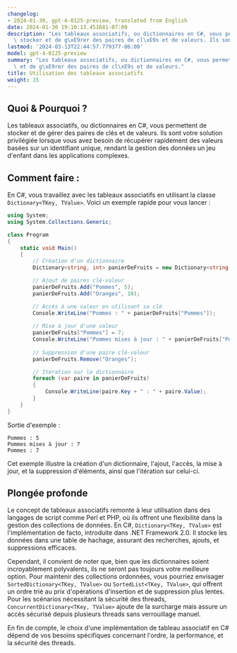 ```yaml
---
changelog:
- 2024-01-30, gpt-4-0125-preview, translated from English
date: 2024-01-30 19:10:13.451681-07:00
description: "Les tableaux associatifs, ou dictionnaires en C#, vous permettent de\
  \ stocker et de g\xE9rer des paires de cl\xE9s et de valeurs. Ils sont votre solution\u2026"
lastmod: '2024-03-13T22:44:57.779377-06:00'
model: gpt-4-0125-preview
summary: "Les tableaux associatifs, ou dictionnaires en C#, vous permettent de stocker\
  \ et de g\xE9rer des paires de cl\xE9s et de valeurs."
title: Utilisation des tableaux associatifs
weight: 15
---
```


## Quoi & Pourquoi ?

Les tableaux associatifs, ou dictionnaires en C#, vous permettent de stocker et de gérer des paires de clés et de valeurs. Ils sont votre solution privilégiée lorsque vous avez besoin de récupérer rapidement des valeurs basées sur un identifiant unique, rendant la gestion des données un jeu d'enfant dans les applications complexes.

## Comment faire :

En C#, vous travaillez avec les tableaux associatifs en utilisant la classe `Dictionary<TKey, TValue>`. Voici un exemple rapide pour vous lancer :

```C#
using System;
using System.Collections.Generic;

class Program
{
    static void Main()
    {
        // Création d'un dictionnaire
        Dictionary<string, int> panierDeFruits = new Dictionary<string, int>();

        // Ajout de paires clé-valeur
        panierDeFruits.Add("Pommes", 5);
        panierDeFruits.Add("Oranges", 10);

        // Accès à une valeur en utilisant sa clé
        Console.WriteLine("Pommes : " + panierDeFruits["Pommes"]);
        
        // Mise à jour d'une valeur
        panierDeFruits["Pommes"] = 7;
        Console.WriteLine("Pommes mises à jour : " + panierDeFruits["Pommes"]);
        
        // Suppression d'une paire clé-valeur
        panierDeFruits.Remove("Oranges");

        // Itération sur le dictionnaire
        foreach (var paire in panierDeFruits)
        {
            Console.WriteLine(paire.Key + " : " + paire.Value);
        }
    }
}
```
Sortie d'exemple :
```
Pommes : 5
Pommes mises à jour : 7
Pommes : 7
```

Cet exemple illustre la création d'un dictionnaire, l'ajout, l'accès, la mise à jour, et la suppression d'éléments, ainsi que l'itération sur celui-ci.

## Plongée profonde

Le concept de tableaux associatifs remonte à leur utilisation dans des langages de script comme Perl et PHP, où ils offrent une flexibilité dans la gestion des collections de données. En C#, `Dictionary<TKey, TValue>` est l'implémentation de facto, introduite dans .NET Framework 2.0. Il stocke les données dans une table de hachage, assurant des recherches, ajouts, et suppressions efficaces.

Cependant, il convient de noter que, bien que les dictionnaires soient incroyablement polyvalents, ils ne seront pas toujours votre meilleure option. Pour maintenir des collections ordonnées, vous pourriez envisager `SortedDictionary<TKey, TValue>` ou `SortedList<TKey, TValue>`, qui offrent un ordre trié au prix d'opérations d'insertion et de suppression plus lentes. Pour les scénarios nécessitant la sécurité des threads, `ConcurrentDictionary<TKey, TValue>` ajoute de la surcharge mais assure un accès sécurisé depuis plusieurs threads sans verrouillage manuel.

En fin de compte, le choix d'une implémentation de tableau associatif en C# dépend de vos besoins spécifiques concernant l'ordre, la performance, et la sécurité des threads.
